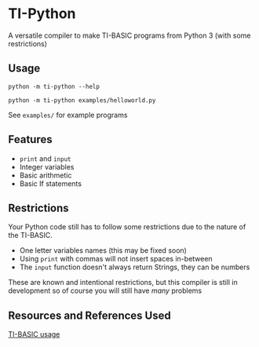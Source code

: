 # TI-Python
A versatile compiler to make TI-BASIC programs from Python 3 (with some restrictions)

## Usage
```
python -m ti-python --help
```
```
python -m ti-python examples/helloworld.py
```

See `examples/` for example programs

## Features
 - `print` and `input`
 - Integer variables
 - Basic arithmetic
 - Basic If statements

## Restrictions
Your Python code still has to follow some restrictions due to the nature of the TI-BASIC.
 - One letter variables names (this may be fixed soon) 
 - Using `print` with commas will not insert spaces in-between 
 - The `input` function doesn't always return Strings, they can be numbers

These are known and intentional restrictions, but this compiler is still in development so of course you will still have *many* problems

## Resources and References Used
[TI-BASIC usage](http://tibasicdev.wikidot.com/starter-kit)
